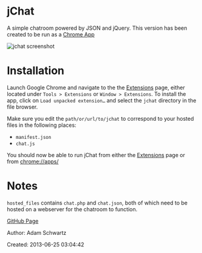 jChat
=====

A simple chatroom powered by JSON and jQuery.
This version has been created to be run as a [Chrome App](https://developer.chrome.com/apps/about_apps)

![jchat screenshot](https://raw.githubusercontent.com/daschwa/jchat/master/screenshots/day3.png)

# Installation
Launch Google Chrome and navigate to the the [Extensions](chrome://extensions/) page, either located under `Tools > Extensions` or `Window > Extensions`.
To install the app, click on `Load unpacked extension…` and select the `jchat` directory in the file browser.

Make sure you edit the `path/or/url/to/jchat` to correspond to your hosted files in the following places:

- `manifest.json`
- `chat.js`

You should now be able to run jChat from either the [Extensions](chrome://extensions/) page or from [chrome://apps/](chrome://apps/)


# Notes
`hosted_files` contains `chat.php` and `chat.json`, both of which need to be hosted on a webserver for the chatroom to function.

[GitHub Page](https://github.com/daschwa/jchat)

Author: Adam Schwartz

Created: 2013-06-25 03:04:42